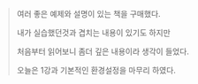 > 여러 좋은 예제와 설명이 있는 책을 구매했다.
>
> 내가 실습했던것과 겹치는 내용이 있기도 하지만
>
> 처음부터 읽어보니 좀더 깊은 내용이라 생각이 들었다.
>
> 오늘은 1강과 기본적인 환경설정을 마무리 하였다.

